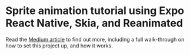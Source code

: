 # Sprite animation tutorial using Expo React Native, Skia, and Reanimated

Read the [Medium article](https://kf106.medium.com/animating-a-sprite-in-expo-react-native-using-react-native-skia-and-reanimated-7db0d4f579ec) to find out more, including a full walk-through on how to set this project up, and how it works.
